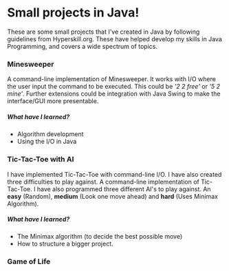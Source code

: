# Small projects in Java!
These are some small projects that I've created in Java by following guidelines 
from Hyperskill.org. These have helped develop my skills in Java Programming, and covers a wide spectrum
of topics.

### Minesweeper
A command-line implementation of Minesweeper. It works with I/O where the user input the command to be executed. This could be _'2 2 free'_ or _'5 2 mine'_. Further extensions could be integration with Java Swing to make the interface/GUI more presentable.

##### What have I learned?
- Algorithm development
- Using the I/O in Java

### Tic-Tac-Toe with AI
I have implemented Tic-Tac-Toe with command-line I/O. I have also created three difficulties to play against. 
A command-line implementation of Tic-Tac-Toe. I have also programmed three different AI's to play against.
An __easy__ (Random), __medium__ (Look one move ahead) and __hard__ (Uses Minimax Algorithm).

##### What have I learned?
- The Minimax algorithm (to decide the best possible move)
- How to structure a bigger project.

### Game of Life

